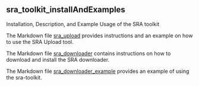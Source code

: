 ## sra_toolkit_installAndExamples
Installation, Description, and Example Usage of the SRA toolkit


The Markdown file [sra_upload](https://github.com/disulfidebond/sra_toolkit_installAndExamples/blob/version1/sra_upload.md) provides instructions and an example on how to use the SRA Upload tool.

The Markdown file [sra_downloader](https://github.com/disulfidebond/sra_toolkit_installAndExamples/blob/version1/sra_downloader.md) contains instructions on how to download and install the SRA downloader.

The Markdown file [sra_downloader_example](https://github.com/disulfidebond/sra_toolkit_installAndExamples/blob/version1/sra_downloader_example.md) provides an example of using the sra-toolkit.
